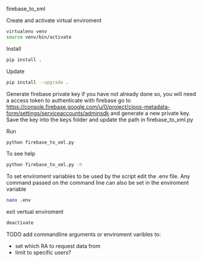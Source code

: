 firebase_to_xml

Create and activate virtual enviroment
```bash
virtualenv venv
source venv/bin/activate
```

Install
```bash
pip install .
```

Update
```bash
pip install --upgrade .
```

Generate firebase private key
if you have not already done so, you will need a access token to authenticate with firebase
go to https://console.firebase.google.com/u/0/project/cioos-metadata-form/settings/serviceaccounts/adminsdk
and generate a new private key. Save the key into the keys folder and update the path in firebase_to_xml.py

Run
```bash
python firebase_to_xml.py
```

To see help
```bash
python firebase_to_xml.py -h
```

To set enviroment variables to be used by the script edit the .env file. Any
command passed on the command line can also be set in the enviroment variable
```bash
nano .env
```

exit vertual enviroment
```bash
deactivate
```


TODO add commandline arguments or enviroment varibles to:
- set which RA to request data from
- limit to specific users?

